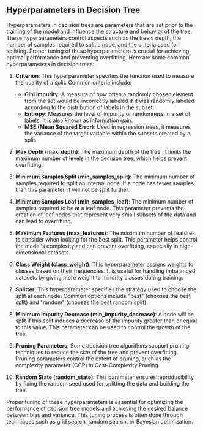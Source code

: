 Hyperparameters in Decision Tree
---

Hyperparameters in decision trees are parameters that are set prior to the training of the model and influence the structure and behavior of the tree. These hyperparameters control aspects such as the tree's depth, the number of samples required to split a node, and the criteria used for splitting. Proper tuning of these hyperparameters is crucial for achieving optimal performance and preventing overfitting. Here are some common hyperparameters in decision trees:

1. **Criterion**: This hyperparameter specifies the function used to measure the quality of a split. Common criteria include:
   - **Gini impurity**: A measure of how often a randomly chosen element from the set would be incorrectly labeled if it was randomly labeled according to the distribution of labels in the subset.
   - **Entropy**: Measures the level of impurity or randomness in a set of labels. It is also known as information gain.
   - **MSE (Mean Squared Error)**: Used in regression trees, it measures the variance of the target variable within the subsets created by a split.

2. **Max Depth (max_depth)**: The maximum depth of the tree. It limits the maximum number of levels in the decision tree, which helps prevent overfitting.

3. **Minimum Samples Split (min_samples_split)**: The minimum number of samples required to split an internal node. If a node has fewer samples than this parameter, it will not be split further.

4. **Minimum Samples Leaf (min_samples_leaf)**: The minimum number of samples required to be at a leaf node. This parameter prevents the creation of leaf nodes that represent very small subsets of the data and can lead to overfitting.

5. **Maximum Features (max_features)**: The maximum number of features to consider when looking for the best split. This parameter helps control the model's complexity and can prevent overfitting, especially in high-dimensional datasets.

6. **Class Weight (class_weight)**: This hyperparameter assigns weights to classes based on their frequencies. It is useful for handling imbalanced datasets by giving more weight to minority classes during training.

7. **Splitter**: This hyperparameter specifies the strategy used to choose the split at each node. Common options include "best" (chooses the best split) and "random" (chooses the best random split).

8. **Minimum Impurity Decrease (min_impurity_decrease)**: A node will be split if this split induces a decrease of the impurity greater than or equal to this value. This parameter can be used to control the growth of the tree.

9. **Pruning Parameters**: Some decision tree algorithms support pruning techniques to reduce the size of the tree and prevent overfitting. Pruning parameters control the extent of pruning, such as the complexity parameter (CCP) in Cost-Complexity Pruning.

10. **Random State (random_state)**: This parameter ensures reproducibility by fixing the random seed used for splitting the data and building the tree.

Proper tuning of these hyperparameters is essential for optimizing the performance of decision tree models and achieving the desired balance between bias and variance. This tuning process is often done through techniques such as grid search, random search, or Bayesian optimization.